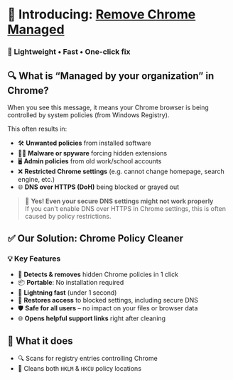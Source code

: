# 🚀 Introducing: [Remove Chrome Managed](https://hackinos.com/files/file/858-hackinos-remove-chrome-managed/)

### 🧹 Lightweight • Fast • One-click fix

## 🔍 What is “Managed by your organization” in Chrome?

When you see this message, it means your Chrome browser is being controlled by system policies (from Windows Registry).

This often results in:

- 🛠️ **Unwanted policies** from installed software  
- 🕵️‍♂️ **Malware or spyware** forcing hidden extensions  
- 🖥️ **Admin policies** from old work/school accounts  
- ❌ **Restricted Chrome settings** (e.g. cannot change homepage, search engine, etc.)  
- 🌐 **DNS over HTTPS (DoH)** being blocked or grayed out  

> 🧨 **Yes! Even your secure DNS settings might not work properly**  
> If you can't enable DNS over HTTPS in Chrome settings, this is often caused by policy restrictions.

## ✅ Our Solution: Chrome Policy Cleaner

### 💡 Key Features

- 🧩 **Detects & removes** hidden Chrome policies in 1 click  
- 📦 **Portable**: No installation required  
- 💨 **Lightning fast** (under 1 second)  
- 🔐 **Restores access** to blocked settings, including secure DNS  
- 🛡️ **Safe for all users** – no impact on your files or browser data  
- 🌐 **Opens helpful support links** right after cleaning  

## 📸 What it does

- 🔍 Scans for registry entries controlling Chrome  
- 🧽 Cleans both `HKLM` & `HKCU` policy locations  

